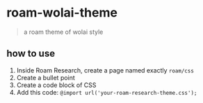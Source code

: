 # roam-wolai-theme
> a roam theme of wolai style


## how to use

1. Inside Roam Research, create a page named exactly `roam/css`
2. Create a bullet point
3. Create a code block of CSS
4. Add this code: `@import url('your-roam-research-theme.css');`

